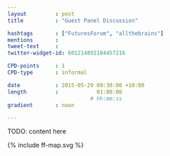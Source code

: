 ```yaml
---
layout         : post
title          : "Guest Panel Discussion"

hashtags       : ["FuturesForum", "allthebrains"]
mentions       : 
tweet-text     :
twitter-widget-id: 601214892184457216

CPD-points     : 1
CPD-type       : informal

date           : 2015-05-29 09:30:00 +10:00
length         :            01:00:00
                          # hh:mm:ss
gradient       : noon

---
```


TODO: content here

<div class="the-map">{% include ff-map.svg %}</div>
